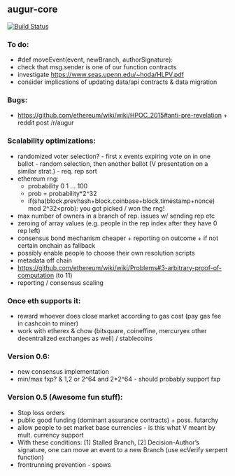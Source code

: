 augur-core
----------

[![Build Status](https://travis-ci.org/AugurProject/augur-core.svg)](https://travis-ci.org/AugurProject/augur-core)

### To do:
- #def moveEvent(event, newBranch, authorSignature):
- check that msg.sender is one of our function contracts
- investigate https://www.seas.upenn.edu/~hoda/HLPV.pdf
- consider implications of updating data/api contracts & data migration

### Bugs:
- https://github.com/ethereum/wiki/wiki/HPOC_2015#anti-pre-revelation + reddit post /r/augur

### Scalability optimizations:
- randomized voter selection? - first x events expiring vote on in one ballot - random selection, then another ballot (V presentation on a similar strat.) - req. rep sort
- ethereum rng:
  - probability 0 1 ... 100
  - prob = probability*2^32
  - if(sha(block.prevhash+block.coinbase+block.timestamp+nonce) mod 2^32<prob):
	   	you got picked / won the rng!
- max number of owners in a branch of rep. issues w/ sending rep etc
- zeroing of array values (e.g. people in the rep index after they have 0 rep left)
- consensus bond mechanism cheaper + reporting on outcome + if not certain onchain as fallback
- possibly enable people to choose their own resolution scripts
- metadata off chain
- https://github.com/ethereum/wiki/wiki/Problems#3-arbitrary-proof-of-computation (to 11)
- reporting / consensus scaling

### Once eth supports it:
- reward whoever does close market according to gas cost (pay gas fee in cashcoin to miner)
- work with etherex & chow (bitsquare, coineffine, mercuryex other decentralized exchanges as well) / stablecoins

### Version 0.6:
  - new consensus implementation
  - min/max fxp? & 1,2 or 2^64 and 2*2^64 - should probably support fxp

### Version 0.5 (Awesome fun stuff):
- Stop loss orders
- public good funding (dominant assurance contracts) + poss. futarchy
- allow people to set market base currencies - is this what V meant by mult. currency support
- With these conditions: [1] Stalled Branch, [2] Decision-Author’s signature, one can move an event to a new Branch (use ecVerify serpent function)
- frontrunning prevention - spows
